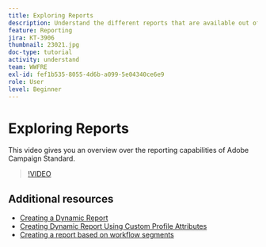 ```yaml
---
title: Exploring Reports
description: Understand the different reports that are available out of the box for an email delivery.
feature: Reporting
jira: KT-3906
thumbnail: 23021.jpg
doc-type: tutorial
activity: understand
team: WWFRE
exl-id: fef1b535-8055-4d6b-a099-5e04340ce6e9
role: User
level: Beginner
---
```

# Exploring Reports

This video gives you an overview over the reporting capabilities of Adobe Campaign Standard.

>[!VIDEO](https://video.tv.adobe.com/v/23021?quality=12&learn=on)

## Additional resources

* [Creating a Dynamic Report](/help/reporting/creating-a-dynamic-report.md)
* [Creating Dynamic Report Using Custom Profile Attributes](/help/reporting/custom-profile-attributes-dynamic-reports.md)
* [Creating a report based on workflow segments](/help/reporting/report-on-workflow-segments.md)
